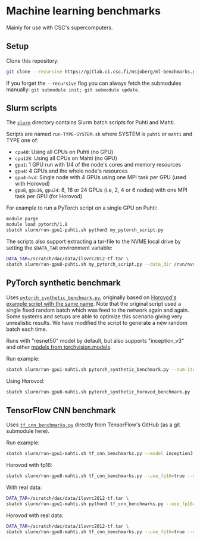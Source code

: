 # Machine learning benchmarks

Mainly for use with CSC's supercomputers.

## Setup

Clone this repository:

```bash
git clone --recursive https://gitlab.ci.csc.fi/msjoberg/ml-benchmarks.git
```

If you forget the `--recursive` flag you can always fetch the submodules
manually: `git submodule init; git submodule update`.

## Slurm scripts

The [`slurm`](slurm) directory contains Slurm batch scripts for Puhti and Mahti.

Scripts are named `run-TYPE-SYSTEM.sh` where SYSTEM is `puhti` or `mahti` and
TYPE one of:

- `cpu40`: Using all CPUs on Puhti (no GPU)
- `cpu128`: Using all CPUs on Mahti (no GPU)
- `gpu1`: 1 GPU run with 1/4 of the node's cores and memory resources
- `gpu4`: 4 GPUs and the whole node's resources
- `gpu4-hvd`: Single node with 4 GPUs using one MPI task per GPU (used with Horovod)
- `gpu8`, `gpu16`, `gpu24`: 8, 16 or 24 GPUs (i.e, 2, 4 or 6 nodes) with one MPI
  task per GPU (for Horovod)

For example to run a PyTorch script on a single GPU on Puhti:

```bash
module purge
module load pytorch/1.8
sbatch slurm/run-gpu1-puhti.sh python3 my_pytorch_script.py
```

The scripts also support extracting a tar-file to the NVME local drive by
setting the `$DATA_TAR` environment variable:

```bash
DATA_TAR=/scratch/dac/data/ilsvrc2012-tf.tar \
sbatch slurm/run-gpu8-puhti.sh my_pytorch_script.py --data_dir /run/nvme/*/data/
```

## PyTorch synthetic benchmark

Uses [`pytorch_synthetic_benchmark.py`](pytorch_synthetic_benchmark.py),
originally based on [Horovod's example script with the same name][1]. Note that
the original script used a single fixed random batch which was feed to the
network again and again. Some systems and setups are able to optimize this
scenario giving very unrealistic results. We have modified the script to
generate a new random batch each time.

Runs with "resnet50" model by default, but also supports "inception_v3" and
other [models from torchvision.models][2].

[1]: https://github.com/horovod/horovod/blob/master/examples/pytorch/pytorch_synthetic_benchmark.py
[2]: https://pytorch.org/vision/stable/models.html

Run example:

```bash
sbatch slurm/run-gpu1-mahti.sh pytorch_synthetic_benchmark.py --num-iters=100 --batch-size=64
```

Using Horovod:

```bash
sbatch slurm/run-gpu8-mahti.sh pytorch_synthetic_horovod_benchmark.py --num-iters=100 --batch-size=64
```

## TensorFlow CNN benchmark

Uses [`tf_cnn_benchmarks.py`][2] directly from TensorFlow's GitHub (as a git
submodule here).

[3]: tensorflow-benchmarks/scripts/tf_cnn_benchmarks/tf_cnn_benchmarks.py

Run example:

```bash
sbatch slurm/run-gpu1-mahti.sh tf_cnn_benchmarks.py --model inception3 --num_warmup_batches 10 --num_gpus 1
```

Horovod with fp16:

```bash
sbatch slurm/run-gpu8-mahti.sh tf_cnn_benchmarks.py --use_fp16=true --model inception3 --variable_update horovod --horovod_device gpu --num_warmup_batches 10
```

With real data:

```bash
DATA_TAR=/scratch/dac/data/ilsvrc2012-tf.tar \
sbatch slurm/run-gpu1-mahti.sh python3 tf_cnn_benchmarks.py --use_fp16=true --model inception3 --num_warmup_batches 10 --data_name imagenet --data_dir /run/nvme/*/data/ilsvrc2012/
```

Horovod with real data:
```bash
DATA_TAR=/scratch/dac/data/ilsvrc2012-tf.tar \
sbatch slurm/run-gpu8-mahti.sh tf_cnn_benchmarks.py --use_fp16=true --model inception3 --variable_update horovod --horovod_device gpu --num_warmup_batches 10 --data_name imagenet --data_dir /run/nvme/*/data/ilsvrc2012/ 
```
